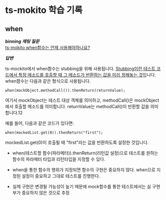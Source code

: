 # ts-mokito 학습 기록

## when

<em><strong>binning 채팅 질문 </strong></em></br>
<u>ts-mokito when함수는 언제 사용해야하나요?</u>

<em><strong>답변</strong></em></br>

ts-mockito에서 when함수는 stubbing을 위해 사용됩니다. <u>Stubbing이란 테스트 코드에서 특정 메소드를 호출할 때 그 메소드가 반환하는 값을 미리 정해놓는 것</u>입니다. when함수는 다음과 같은 형식으로 사용됩니다.

```
when(mockObject.methodCall()).thenReturn(returnValue);
```

여기서 mockObject는 테스트 대상 객체를 의미하고, methodCall()은 mockObject에서 호출할 메소드를 의미합니다. returnValue는 methodCall()이 반환할 값을 의미합니다.12

예를 들어, 다음과 같은 코드가 있다면:

```
when(mockedList.get(0)).thenReturn("first");
```

mockedList.get(0)이 호출될 때 "first"라는 값을 반환하도록 설정한 것입니다.

- when(테스트할 함수(파라메터)).thenReturn(리턴값 설정)으로 테스트를 원하는 함수의 파라메터 타입과 리턴타입을 지정할 수 있다.

- when을 통한 함수의 행위가 지정되면 함수의 구현은 중요하지 않다. when으로 지정된 설정이 중요하고 그대로 테스트를 진행한다.

- 실제 구현은 변경될 가능성이 높기 때문에 mock함수를 통한 테스트에서는 실 구현부가 중요하지 않은 것으로 추정
